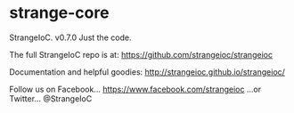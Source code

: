 strange-core
============

StrangeIoC.
v0.7.0
Just the code.

The full StrangeIoC repo is at:
https://github.com/strangeioc/strangeioc

Documentation and helpful goodies:
http://strangeioc.github.io/strangeioc/

Follow us on Facebook...
https://www.facebook.com/strangeioc
...or Twitter...
@StrangeIoC
